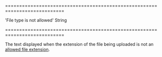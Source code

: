 ===========================================================================
<!--default-->'File type is not allowed'<!--/default-->
<!--type-->String<!--/type-->
===========================================================================

<!--shortDescription-->
The text displayed when the extension of the file being uploaded is not an [allowed file extension](/Documentation/ApiReference/UI_Widgets/dxFileUploader/Configuration/#allowedFileExtensions).
<!--/shortDescription-->

<!--fullDescription-->

<!--/fullDescription-->